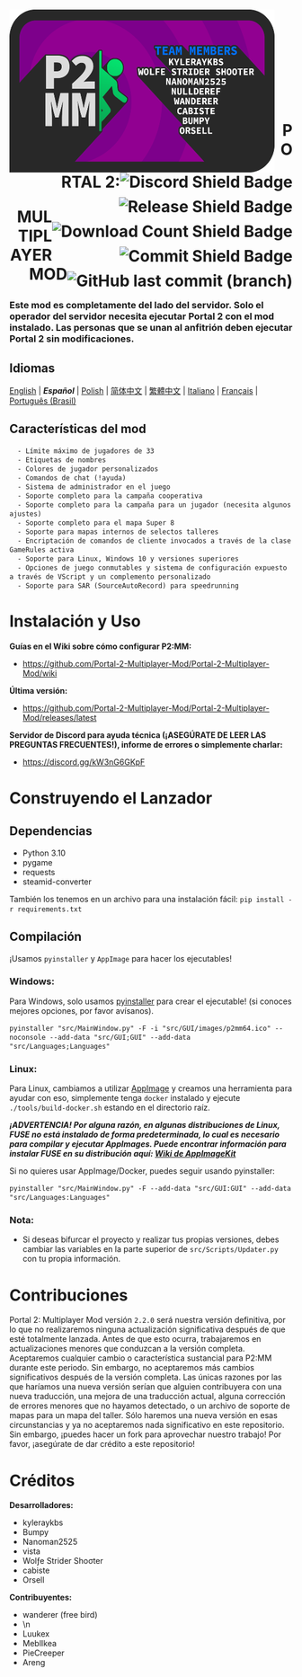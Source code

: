 <h1>
    <img src="https://github.com/Portal-2-Multiplayer-Mod/P2MM-ART/blob/e56d8c209eb3f143bb0607dc1e59730e517ecca6/Banners/P2MMBannerREADME.png?raw=true" alt="P2MMBannerREADME" width="472" height="290" align="left">
    <a href="https://discord.gg/nXRygGNxyK" target="_blank">
        <img src="https://img.shields.io/discord/839651379034193920?color=blue&label=Discord%20Users&style=for-the-badge&logo=discord&logoWidth=20"
                alt="Discord Shield Badge" style="margin-bottom: 10px;" align="right">
    </a>
    <br>
    <a href="https://github.com/Portal-2-Multiplayer-Mod/Portal-2-Multiplayer-Mod/releases/latest">
        <img src="https://img.shields.io/github/release-date/Portal-2-Multiplayer-Mod/Portal-2-Multiplayer-Mod?color=red&label=Latest%20Release&style=for-the-badge"
                alt="Release Shield Badge" style="margin-bottom: 10px;" align="right">
    </a>
    <br>
    <img src="https://img.shields.io/github/downloads/Portal-2-Multiplayer-Mod/Portal-2-Multiplayer-Mod/total?style=for-the-badge&label=TOTAL%20DOWNLOAD%20COUNT"
            alt="Download Count Shield Badge" style="margin-bottom: 10px;" align="right">
    </a>
    <br>
    <a href="https://github.com/Portal-2-Multiplayer-Mod/Portal-2-Multiplayer-Mod/commits/main">
        <img src="https://img.shields.io/github/last-commit/Portal-2-Multiplayer-Mod/Portal-2-Multiplayer-Mod?label=LAST%20COMMIT%20(MAIN)&style=for-the-badge"
                alt="Commit Shield Badge" style="margin-bottom: 10px;" align="right">
    </a>
    <br>
    <a href="https://github.com/Portal-2-Multiplayer-Mod/Portal-2-Multiplayer-Mod/commits/dev">
        <img src="https://img.shields.io/github/last-commit/Portal-2-Multiplayer-Mod/Portal-2-Multiplayer-Mod/dev?style=for-the-badge&label=LAST%20COMMIT%20(DEV)&color=%2334a5eb"
                alt="GitHub last commit (branch)" align="right">
    </a>
    <br>
    <p align="right">PORTAL 2:</p>
    <p align="right">MULTIPLAYER MOD</p>
</h1>

### Este mod es completamente del lado del servidor. Solo el operador del servidor necesita ejecutar Portal 2 con el mod instalado. Las personas que se unan al anfitrión deben ejecutar Portal 2 sin modificaciones.

## Idiomas

[English](README.md) | **_Español_** | [Polish](README.pl.md) | [简体中文](README.zh-CN.md) | [繁體中文](README.zh-TW.md) | [Italiano](README.it.md) | [Français](README.fr.md) | [Português (Brasil)](README.pt_BR.md)

## Características del mod

```
  - Límite máximo de jugadores de 33
  - Etiquetas de nombres
  - Colores de jugador personalizados
  - Comandos de chat (!ayuda)
  - Sistema de administrador en el juego
  - Soporte completo para la campaña cooperativa
  - Soporte completo para la campaña para un jugador (necesita algunos ajustes)
  - Soporte completo para el mapa Super 8
  - Soporte para mapas internos de selectos talleres
  - Encriptación de comandos de cliente invocados a través de la clase GameRules activa
  - Soporte para Linux, Windows 10 y versiones superiores
  - Opciones de juego conmutables y sistema de configuración expuesto a través de VScript y un complemento personalizado
  - Soporte para SAR (SourceAutoRecord) para speedrunning
```

# Instalación y Uso

**Guías en el Wiki sobre cómo configurar P2:MM:**

- <https://github.com/Portal-2-Multiplayer-Mod/Portal-2-Multiplayer-Mod/wiki>

**Última versión:**

- <https://github.com/Portal-2-Multiplayer-Mod/Portal-2-Multiplayer-Mod/releases/latest>

**Servidor de Discord para ayuda técnica (¡ASEGÚRATE DE LEER LAS PREGUNTAS FRECUENTES!), informe de errores o simplemente charlar:**

- <https://discord.gg/kW3nG6GKpF>

# Construyendo el Lanzador

## Dependencias

- Python 3.10
- pygame
- requests
- steamid-converter

También los tenemos en un archivo para una instalación fácil: `pip install -r requirements.txt`

## Compilación

¡Usamos `pyinstaller` y `AppImage` para hacer los ejecutables!

### Windows:

Para Windows, solo usamos [pyinstaller](https://pypi.org/project/pyinstaller/) para crear el ejecutable! (si conoces mejores opciones, por favor avísanos).

```shell
pyinstaller "src/MainWindow.py" -F -i "src/GUI/images/p2mm64.ico" --noconsole --add-data "src/GUI;GUI" --add-data "src/Languages;Languages"
```

### Linux:

Para Linux, cambiamos a utilizar [AppImage](https://appimage.org/) y creamos una herramienta para ayudar con eso, simplemente tenga `docker` instalado y ejecute `./tools/build-docker.sh` estando en el directorio raíz.

***¡ADVERTENCIA! Por alguna razón, en algunas distribuciones de Linux, FUSE no está instalado de forma predeterminada, lo cual es necesario para compilar y ejecutar AppImages. Puede encontrar información para instalar FUSE en su distribución aquí: [Wiki de AppImageKit](https://github.com/AppImage/AppImageKit/wiki/FUSE)***

Si no quieres usar AppImage/Docker, puedes seguir usando pyinstaller:

```shell
pyinstaller "src/MainWindow.py" -F --add-data "src/GUI:GUI" --add-data "src/Languages:Languages"
```

### Nota:

- Si deseas bifurcar el proyecto y realizar tus propias versiones, debes cambiar las variables en la parte superior de `src/Scripts/Updater.py` con tu propia información.


# Contribuciones

Portal 2: Multiplayer Mod versión `2.2.0` será nuestra versión definitiva, por lo que no realizaremos ninguna actualización significativa después de que esté totalmente lanzada. Antes de que esto ocurra, trabajaremos en actualizaciones menores que conduzcan a la versión completa. Aceptaremos cualquier cambio o característica sustancial para P2:MM durante este periodo. Sin embargo, no aceptaremos más cambios significativos después de la versión completa. Las únicas razones por las que haríamos una nueva versión serían que alguien contribuyera con una nueva traducción, una mejora de una traducción actual, alguna corrección de errores menores que no hayamos detectado, o un archivo de soporte de mapas para un mapa del taller. Sólo haremos una nueva versión en esas circunstancias y ya no aceptaremos nada significativo en este repositorio. Sin embargo, ¡puedes hacer un fork para aprovechar nuestro trabajo! Por favor, ¡asegúrate de dar crédito a este repositorio!

# Créditos

**Desarrolladores:**

- kyleraykbs
- Bumpy
- Nanoman2525
- vista
- Wolƒe Strider Shoσter
- cabiste
- Orsell

**Contribuyentes:**

- wanderer (free bird)
- \n
- Luukex
- MeblIkea
- PieCreeper
- Areng
